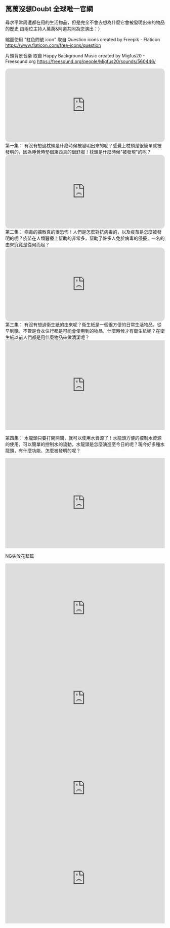 ## 萬萬沒想Doubt 全球唯一官網
尋求平常周遭都在用的生活物品，但是完全不會去想為什麼它會被發明出來的物品的歷史
由兩位主持人萬萬&阿道共同為您演出：）

縮圖使用 "紅色問號 icon" 取自 Question icons created by Freepik - Flaticon
https://www.flaticon.com/free-icons/question     

片頭背景音樂 取自 Happy Background Music created by Migfus20 - Freesound.org
https://freesound.org/people/Migfus20/sounds/560446/       




<iframe style="border-radius:12px" src="https://open.spotify.com/embed/episode/23vQVEB26f5uLmkblMQ3z5?utm_source=generator" width="100%" height="232" frameBorder="0" allowfullscreen="" allow="autoplay; clipboard-write; encrypted-media; fullscreen; picture-in-picture"></iframe>
第一集：
有沒有想過枕頭是什麼時候被發明出來的呢？感覺上枕頭是很簡單就被發明的，因為睡覺時墊個東西真的很舒服！枕頭是什麼時候"被發現"的呢？    

<iframe style="border-radius:12px" src="https://open.spotify.com/embed/episode/2Hnr3dJbnsFoKHlpoIh8DN?utm_source=generator" width="100%" height="232" frameBorder="0" allowfullscreen="" allow="autoplay; clipboard-write; encrypted-media; fullscreen; picture-in-picture"></iframe>
第二集：
病毒的擴散真的很恐怖！人們是怎麼對抗病毒的，以及疫苗是怎麼被發明的呢？疫苗在人類醫療上幫助的非常多，幫助了許多人免於病毒的侵擾，一名的由來究竟是從何而起？      

<iframe style="border-radius:12px" src="https://open.spotify.com/embed/episode/1SHoVElYrszezmeAvClVYz?utm_source=generator" width="100%" height="232" frameBorder="0" allowfullscreen="" allow="autoplay; clipboard-write; encrypted-media; fullscreen; picture-in-picture"></iframe>
第三集：
有沒有想過衛生紙的由來呢？衛生紙是一個很方便的日常生活物品，從早到晚，不管是食衣住行都是可能會使用到的物品，什麼時候才有衛生紙呢？在衛生紙以前人們都是用什麼物品來做清潔呢？      

<style>.embed-container { position: relative; padding-bottom: 56.25%; height: 0; overflow: hidden; max-width: 100%; } .embed-container iframe, .embed-container object, .embed-container embed { position: absolute; top: 0; left: 0; width: 100%; height: 100%; }</style><div class='embed-container'><iframe src='https://www.youtube.com/embed/eGtNbDHVzG4' frameborder='0' allowfullscreen></iframe></div>
第四集：
水龍頭只要打開開關，就可以使用水資源了！水龍頭方便的控制水資源的使用，可以簡單的控制水的流動，水龍頭是怎麼演進至今日的呢？現今好多種水龍頭，有什麼功能、怎麼被發明的呢？      

<style>.embed-container { position: relative; padding-bottom: 56.25%; height: 0; overflow: hidden; max-width: 100%; } .embed-container iframe, .embed-container object, .embed-container embed { position: absolute; top: 0; left: 0; width: 100%; height: 100%; }</style><div class='embed-container'><iframe src='https://www.youtube.com/embed/fJKDibfscAc' frameborder='0' allowfullscreen></iframe></div>
NG失敗花絮篇
<style>.embed-container { position: relative; padding-bottom: 56.25%; height: 0; overflow: hidden; max-width: 100%; } .embed-container iframe, .embed-container object, .embed-container embed { position: absolute; top: 0; left: 0; width: 100%; height: 100%; }</style><div class='embed-container'><iframe src='https://www.youtube.com/embed/fJKDibfscAc' frameborder='0' allowfullscreen></iframe></div>
<style>.embed-container { position: relative; padding-bottom: 56.25%; height: 0; overflow: hidden; max-width: 100%; } .embed-container iframe, .embed-container object, .embed-container embed { position: absolute; top: 0; left: 0; width: 100%; height: 100%; }</style><div class='embed-container'><iframe src='https://www.youtube.com/embed/fJKDibfscAc' frameborder='0' allowfullscreen></iframe></div>
<style>.embed-container { position: relative; padding-bottom: 56.25%; height: 0; overflow: hidden; max-width: 100%; } .embed-container iframe, .embed-container object, .embed-container embed { position: absolute; top: 0; left: 0; width: 100%; height: 100%; }</style><div class='embed-container'><iframe src='https://www.youtube.com/embed/fJKDibfscAc' frameborder='0' allowfullscreen></iframe></div>
<style>.embed-container { position: relative; padding-bottom: 56.25%; height: 0; overflow: hidden; max-width: 100%; } .embed-container iframe, .embed-container object, .embed-container embed { position: absolute; top: 0; left: 0; width: 100%; height: 100%; }</style><div class='embed-container'><iframe src='https://www.youtube.com/embed/9nevZxAPwho' frameborder='0' allowfullscreen></iframe></div>

